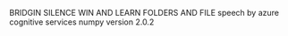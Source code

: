 BRIDGIN SILENCE WIN AND LEARN FOLDERS AND FILE
speech by azure cognitive services 
numpy version 2.0.2
